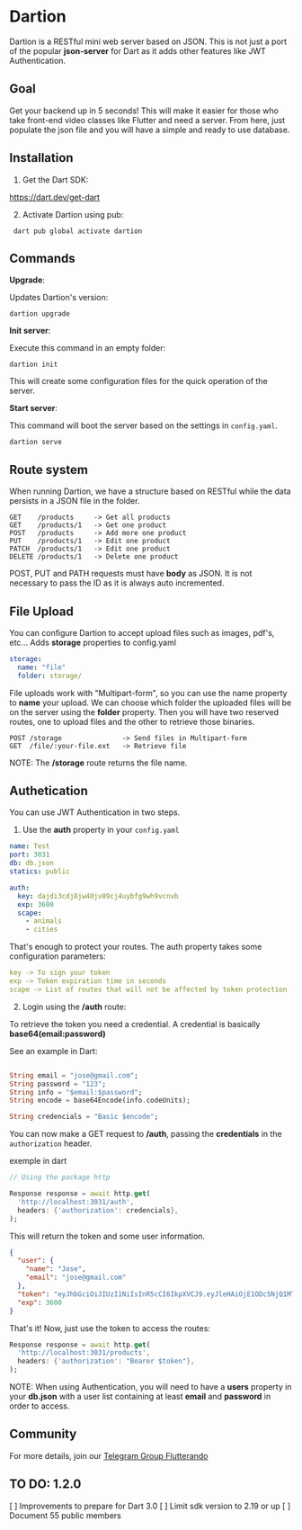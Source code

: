 # Dartion

Dartion is a RESTful mini web server based on JSON.
This is not just a port of the popular **json-server** for Dart as it adds other features like JWT Authentication.

## Goal

Get your backend up in 5 seconds!
This will make it easier for those who take front-end video classes like Flutter and need a server.
From here, just populate the json file and you will have a simple and ready to use database.

## Installation

1. Get the Dart SDK:

https://dart.dev/get-dart

2. Activate Dartion using pub:

```
 dart pub global activate dartion
```

## Commands

**Upgrade**:

Updates Dartion's version:

```
dartion upgrade
```

**Init server**:

Execute this command in an empty folder:

```
dartion init
```

This will create some configuration files for the quick operation of the server.

**Start server**:

This command will boot the server based on the settings in `config.yaml`.

```
dartion serve
```

## Route system

When running Dartion, we have a structure based on RESTful while the data persists in a JSON file in the folder.

```
GET    /products     -> Get all products
GET    /products/1   -> Get one product
POST   /products     -> Add more one product
PUT    /products/1   -> Edit one product
PATCH  /products/1   -> Edit one product
DELETE /products/1   -> Delete one product
```

POST, PUT and PATH requests must have **body** as JSON. It is not necessary to pass the ID as it is always auto incremented.

## File Upload

You can configure Dartion to accept upload files such as images, pdf's, etc...
Adds **storage** properties to config.yaml
```yaml
storage:
  name: "file"
  folder: storage/
```

File uploads work with "Multipart-form", so you can use the name property to **name** your upload.
We can choose which folder the uploaded files will be on the server using the **folder** property.
Then you will have two reserved routes, one to upload files and the other to retrieve those binaries.
```
POST /storage               -> Send files in Multipart-form
GET  /file/:your-file.ext   -> Retrieve file 
```

NOTE: The **/storage** route returns the file name.



## Authetication

You can use JWT Authentication in two steps.

1. Use the **auth** property in your `config.yaml`

```yaml
name: Test
port: 3031
db: db.json
statics: public

auth:
  key: dajdi3cdj8jw40jv89cj4uybfg9wh9vcnvb
  exp: 3600
  scape:
    - animals
    - cities
```

That's enough to protect your routes.
The auth property takes some configuration parameters:

```yaml
key -> To sign your token
exp -> Token expiration time in seconds
scape -> List of routes that will not be affected by token protection
```

2. Login using the **/auth** route:

To retrieve the token you need a credential.
A credential is basically **base64(email:password)**

See an example in Dart:

```dart

String email = "jose@gmail.com";
String password = "123";
String info = "$email:$password";
String encode = base64Encode(info.codeUnits);

String credencials = "Basic $encode";

```

You can now make a GET request to **/auth**, passing the **credentials** in the `authorization` header.

exemple in dart

```dart
// Using the package http

Response response = await http.get(
  'http://localhost:3031/auth',
  headers: {'authorization': credencials},
);
```

This will return the token and some user information.

```json
{
  "user": {
    "name": "Jose",
    "email": "jose@gmail.com"
  },
  "token": "eyJhbGciOiJIUzI1NiIsInR5cCI6IkpXVCJ9.eyJleHAiOjE1ODc5NjQ1MTAsImlhdCI6MTU4Nzk2MDkxMCwiaXNzIjoiZGFydGlvIiwic3ViIjoibnVsbCJ9.5AeEIpYeu04fKINg6e8Ic5fpT0-KyZH8yPLOO6HoLVA",
  "exp": 3600
}
```

That's it! Now, just use the token to access the routes:

```dart
Response response = await http.get(
  'http://localhost:3031/products',
  headers: {'authorization': "Bearer $token"},
);
```

NOTE: When using Authentication, you will need to have a **users** property in your **db.json** with a user list containing at least **email** and **password** in order to access.

## Community

For more details, join our [Telegram Group Flutterando](https://t.me/flutterando)



## TO DO: 1.2.0 
[   ] Improvements to prepare for Dart 3.0
[   ] Limit sdk version to 2.19 or up
[   ] Document 55 public members